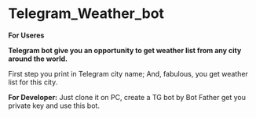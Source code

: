 # Telegram_Weather_bot

**For Useres**


**Telegram bot give you an opportunity to get weather list from any city around the world.**

First step you print in Telegram city name;
And, fabulous, you get weather list for this city. 

__**For Developer:**__
Just clone it on PC, create a TG bot by Bot Father get you private key and use this bot.
